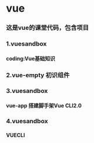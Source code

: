 # vue 
### 这是vue的课堂代码，包含项目
### 1.vuesandbox
#### coding:Vue基础知识

### 2.vue-empty  初识组件

### 3.vuesandbox 
#### vue-app   搭建脚手架Vue CLI2.0

### 4.vuesandbox 
#### VUECLI



